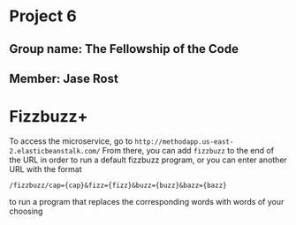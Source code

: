 # Project 6
## Group name: The Fellowship of the Code
## Member: Jase Rost

# Fizzbuzz+

To access the microservice, go to `http://methodapp.us-east-2.elasticbeanstalk.com/`
From there, you can add `fizzbuzz` to the end of the URL in order to run a default fizzbuzz program, or you can enter another URL with the format
```
/fizzbuzz/cap={cap}&fizz={fizz}&buzz={buzz}&bazz={bazz}
```
to run a program that replaces the corresponding words with words of your choosing